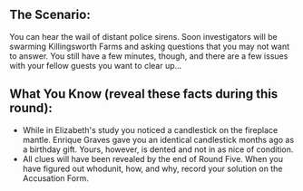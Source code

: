 ## The Scenario:

You can hear the wail of distant police sirens. Soon investigators will be swarming Killingsworth Farms and asking questions that you may not want to answer. You still have a few minutes, though, and there are a few issues with your fellow guests you want to clear up...

## What You Know (reveal these facts during this round):

- While in Elizabeth's study you noticed a candlestick on the fireplace mantle. Enrique Graves gave you an identical candlestick months ago as a birthday gift. Yours, however, is dented and not in as nice of condition.
- All clues will have been revealed by the end of Round Five. When you have figured out whodunit, how, and why, record your solution on the Accusation Form.
